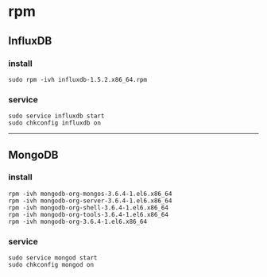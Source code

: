 # rpm

## InfluxDB

### install
```
sudo rpm -ivh influxdb-1.5.2.x86_64.rpm
```

### service
```
sudo service influxdb start
sudo chkconfig influxdb on
```

---

## MongoDB

### install

```
rpm -ivh mongodb-org-mongos-3.6.4-1.el6.x86_64
rpm -ivh mongodb-org-server-3.6.4-1.el6.x86_64
rpm -ivh mongodb-org-shell-3.6.4-1.el6.x86_64
rpm -ivh mongodb-org-tools-3.6.4-1.el6.x86_64
rpm -ivh mongodb-org-3.6.4-1.el6.x86_64
```

### service
```
sudo service mongod start
sudo chkconfig mongod on
```
